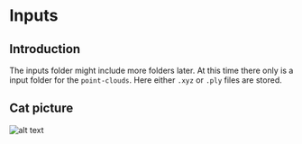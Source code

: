 # Inputs

## Introduction
The inputs folder might include more folders later. 
At this time there only is a input folder for the `point-clouds`. 
Here either `.xyz` or `.ply` files are stored.

## Cat picture
![alt text](https://encrypted-tbn0.gstatic.com/images?q=tbn:ANd9GcRrtxQ6x4zIDxIc_dTKXEivWbe07agazd2LWA&usqp=CAU)